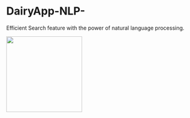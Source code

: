 # DairyApp-NLP-
Efficient Search feature with the power of natural language processing. 


<img src="https://user-images.githubusercontent.com/44741544/195778779-9e14b0de-564f-477b-8726-494c0286e2a5.gif" width="200">
